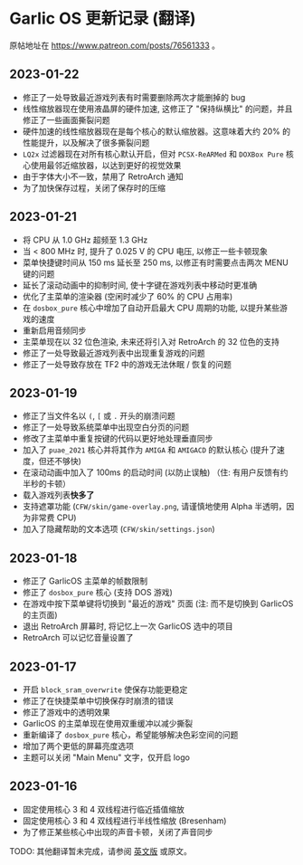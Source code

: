 # Garlic OS 更新记录 (翻译)

原帖地址在 https://www.patreon.com/posts/76561333 。

## 2023-01-22

- 修正了一处导致最近游戏列表有时需要删除两次才能删掉的 bug
- 线性缩放器现在使用液晶屏的硬件加速, 这修正了 "保持纵横比" 的问题，并且修正了一些画面撕裂问题
- 硬件加速的线性缩放器现在是每个核心的默认缩放器。这意味着大约 20% 的性能提升，以及解决了很多撕裂问题
- `LQ2x` 过滤器现在对所有核心默认开启，但对 `PCSX-ReARMed` 和 `DOXBox Pure` 核心使用最邻近缩放器，以达到更好的视觉效果
- 由于字体大小不一致，禁用了 RetroArch 通知
- 为了加快保存过程，关闭了保存时的压缩

## 2023-01-21

- 将 CPU 从 1.0 GHz 超频至 1.3 GHz
- 当 < 800 MHz 时, 提升了 0.025 V 的 CPU 电压, 以修正一些卡顿现象
- 菜单快捷键时间从 150 ms 延长至 250 ms, 以修正有时需要点击两次 MENU 键的问题
- 延长了滚动动画中的抑制时间, 使十字键在游戏列表中移动时更准确
- 优化了主菜单的渲染器 (空闲时减少了 60% 的 CPU 占用率)
- 在 `dosbox_pure` 核心中增加了自动开启最大 CPU 周期的功能, 以提升某些游戏的速度
- 重新启用音频同步
- 主菜单现在以 32 位色渲染, 未来还将引入对 RetroArch 的 32 位色的支持
- 修正了一处导致最近游戏列表中出现重复游戏的问题
- 修正了一处导致存放在 TF2 中的游戏无法休眠 / 恢复的问题

## 2023-01-19

- 修正了当文件名以 `(`, `[` 或 `.` 开头的崩溃问题
- 修正了一处导致系统菜单中出现空白分页的问题
- 修改了主菜单中重复按键的代码以更好地处理垂直同步
- 加入了 `puae_2021` 核心并将其作为 `AMIGA` 和 `AMIGACD` 的默认核心 (提升了速度，但还不够快)
- 在滚动动画中加入了 100ms 的启动时间 (以防止误触) （住: 有用户反馈有约半秒的卡顿）
- 载入游戏列表**快多了**
- 支持遮罩功能 (`CFW/skin/game-overlay.png`, 请谨慎地使用 Alpha 半透明，因为非常费 CPU)
- 加入了隐藏帮助的文本选项 (`CFW/skin/settings.json`)

## 2023-01-18

- 修正了 GarlicOS 主菜单的帧数限制
- 修正了 `dosbox_pure` 核心 (支持 DOS 游戏)
- 在游戏中按下菜单键将切换到 "最近的游戏" 页面 (注: 而不是切换到 GarlicOS 的主页面)
- 退出 RetroArch 屏幕时, 将记忆上一次 GarlicOS 选中的项目
- RetroArch 可以记忆音量设置了

## 2023-01-17

- 开启 `block_sram_overwrite` 使保存功能更稳定
- 修正了在快捷菜单中切换保存时崩溃的错误
- 修正了游戏中的透明效果
- GarlicOS 的主菜单现在使用双重缓冲以减少撕裂
- 重新编译了 `dosbox_pure` 核心，希望能够解决色彩空间的问题
- 增加了两个更低的屏幕亮度选项
- 主题可以关闭 "Main Menu" 文字，仅开启 logo

## 2023-01-16

- 固定使用核心 3 和 4 双线程进行临近插值缩放
- 固定使用核心 3 和 4 双线程进行半线性缩放 (Bresenham)
- 为了修正某些核心中出现的声音卡顿，关闭了声音同步

TODO: 其他翻译暂未完成，请参阅 [英文版](./changelog.en_US.md) 或原文。
